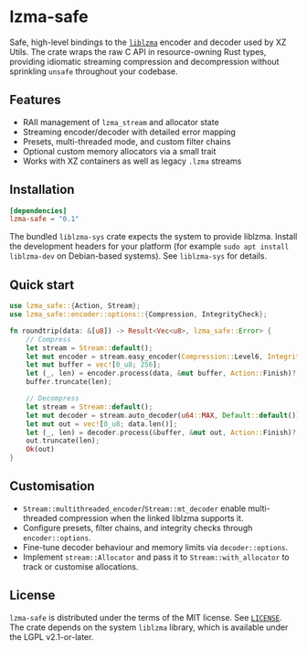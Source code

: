 # lzma-safe

Safe, high-level bindings to the [`liblzma`](https://tukaani.org/xz/) encoder and decoder used by XZ Utils.
The crate wraps the raw C API in resource-owning Rust types, providing idiomatic streaming compression and
decompression without sprinkling `unsafe` throughout your codebase.

## Features

- RAII management of `lzma_stream` and allocator state
- Streaming encoder/decoder with detailed error mapping
- Presets, multi-threaded mode, and custom filter chains
- Optional custom memory allocators via a small trait
- Works with XZ containers as well as legacy `.lzma` streams

## Installation

```toml
[dependencies]
lzma-safe = "0.1"
```

The bundled `liblzma-sys` crate expects the system to provide liblzma. Install the development headers for
your platform (for example `sudo apt install liblzma-dev` on Debian-based systems). See `liblzma-sys` for details.

## Quick start

```rust
use lzma_safe::{Action, Stream};
use lzma_safe::encoder::options::{Compression, IntegrityCheck};

fn roundtrip(data: &[u8]) -> Result<Vec<u8>, lzma_safe::Error> {
    // Compress
    let stream = Stream::default();
    let mut encoder = stream.easy_encoder(Compression::Level6, IntegrityCheck::Crc64)?;
    let mut buffer = vec![0_u8; 256];
    let (_, len) = encoder.process(data, &mut buffer, Action::Finish)?;
    buffer.truncate(len);

    // Decompress
    let stream = Stream::default();
    let mut decoder = stream.auto_decoder(u64::MAX, Default::default())?;
    let mut out = vec![0_u8; data.len()];
    let (_, len) = decoder.process(&buffer, &mut out, Action::Finish)?;
    out.truncate(len);
    Ok(out)
}
```

## Customisation

- `Stream::multithreaded_encoder`/`Stream::mt_decoder` enable multi-threaded compression when the linked
  liblzma supports it.
- Configure presets, filter chains, and integrity checks through `encoder::options`.
- Fine-tune decoder behaviour and memory limits via `decoder::options`.
- Implement `stream::Allocator` and pass it to `Stream::with_allocator` to track or customise allocations.

## License

`lzma-safe` is distributed under the terms of the MIT license. See [`LICENSE`](../LICENSE).
The crate depends on the system `liblzma` library, which is available under the LGPL v2.1-or-later.
